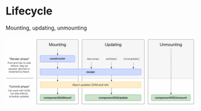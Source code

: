 # Lifecycle

Mounting, updating, unmounting

![React lifecycle](../../resources/images/react-lifecycle.png)
